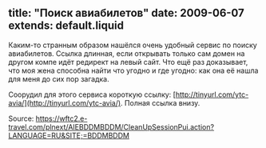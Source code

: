 title: "Поиск авиабилетов"
date: 2009-06-07
extends: default.liquid
---
Каким-то странным образом нашёлся очень удобный сервис по поиску авиабилетов. Ссылка длинная, если открывать только сам домен на другом компе идёт редирект на левый сайт. Что ещё раз доказывает, что моя жена способна найти что угодно и где угодно: как она её нашла для меня до сих пор загадка.

Соорудил для этого сервиса короткую ссылку: [http://tinyurl.com/ytc-avia/](http://tinyurl.com/ytc-avia/). Полная ссылка внизу.

Source: <https://wftc2.e-travel.com/plnext/AIEBDDMBDDM/CleanUpSessionPui.action?LANGUAGE=RU&SITE;=BDDMBDDM>
